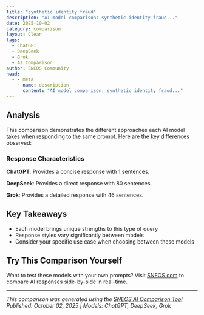 ```yaml
---
title: "synthetic identity fraud"
description: "AI model comparison: synthetic identity fraud..."
date: 2025-10-02
category: comparison
layout: Clean
tags:
  - ChatGPT
  - DeepSeek
  - Grok
  - AI Comparison
author: SNEOS Community
head:
  - - meta
    - name: description
      content: "AI model comparison: synthetic identity fraud..."
---
```


<ChatComparison
  title="synthetic identity fraud"
  prompt="synthetic identity fraud"
  :responses='{"ChatGPT": "Synthetic identity fraud is a type of identity theft where a criminal creates a new identity by combining real and fictitious information. This can involve the use of real Social Security numbers (SSNs) paired with fabricated names, birth dates, and other identifying information. Unlike traditional identity theft, where a perpetrator exploits someone&#x27;s existing identity, synthetic identity fraud creates an entirely new persona.\n\n### Key Characteristics of Synthetic Identity Fraud:\n\n1. **Combination of Information**: Criminals often use valid components from different people, such as an SSN from one person and a name pulled from another source.\n\n2. **Creation of a “New” Identity**: The aim is to establish a credible identity that can be used to open accounts, apply for credit, or commit other forms of fraud without being immediately flagged.\n\n3. **Difficulty in Detection**: Because the SSN used is legitimate but associated with someone who doesn’t exist in the agency databases, it can be difficult for financial institutions and law enforcement to detect.\n\n4. **Impact on Victims**: The person whose SSN is used may not realize that their information has been compromised until financial problems arise or they encounter issues with their credit.\n\n5. **Use of Technology**: Fraudsters use various techniques, including online data scraping, to gather information for synthetic identities.\n\n### Prevention and Mitigation Strategies:\n\n1. **Enhanced Identity Verification**: Financial institutions need to employ more rigorous identity verification processes to identify synthetic identities.\n\n2. **Monitoring and Reporting**: Consumers should regularly check their credit reports and monitor their financial accounts for suspicious activity.\n\n3. **Limit SSN Disclosure**: Being careful about where and when SSNs are shared can help reduce the chances of becoming a victim of synthetic identity fraud.\n\n4. **Education and Awareness**: Raising awareness about the nature of synthetic identity fraud can help individuals and organizations better protect themselves.\n\n5. **Collaboration with Authorities**: Financial institutions can collaborate with law enforcement and credit bureaus to identify and track patterns of synthetic identity fraud.\n\n### Conclusion\n\nSynthetic identity fraud poses significant challenges in the world of financial crime. As criminals become more adept at crafting believable synthetic identities, it is crucial for financial institutions and consumers to remain vigilant and implement strategies to combat this evolving threat.", "DeepSeek": "Of course. Let\u0027s break down **synthetic identity fraud** in detail. It\u0027s one of the most sophisticated and fastest-growing forms of financial crime today.\n\n### What is Synthetic Identity Fraud?\n\n**Synthetic identity fraud is the creation of a new, fictitious identity using a combination of real and fabricated information.**\n\nUnlike traditional identity theft, where a criminal uses a *single, real person\u0027s* entire identity (like a stolen Social Security Number), synthetic identity fraud creates a *new, hybrid person* that doesn\u0027t exist.\n\n**The Classic Formula:**\n\u0060Real Social Security Number (SSN) \u002B Fabricated Name, Address, and Date of Birth = A New Synthetic Identity\u0060\n\nThe SSN is often taken from someone who doesn\u0027t actively use their credit file\u2014such as a child, an elderly person, or someone who has passed away.\n\n---\n\n### How It Works: The Lifecycle of a Synthetic Identity\n\nThe process is not a one-time event but a long-term scheme that can take months or even years to execute.\n\n1. **Creation:**\n * A criminal obtains a real SSN (often through data breaches or the dark web).\n * They pair it with a completely fake name, address, and date of birth.\n * This creates a \u0022synthetic\u0022 person who is not in any credit bureau\u0027s database.\n\n2. **\u0022Credit Farming\u0022 or \u0022Seasoning\u0022:**\n * The criminal applies for low-limit, high-risk credit products (e.g., secured credit cards, store-brand credit cards) in the synthetic identity\u0027s name.\n * Initially, they will be denied because the credit profile is \u0022thin\u0022 or non-existent.\n * They then add the synthetic identity as an **\u0022authorized user\u0022** on a compromised but otherwise healthy credit card account (this is a service sold on the dark web). This artificially inflates the credit score of the new synthetic identity.\n * After a few months, they re-apply for credit and get a small line.\n * They use the card sparingly and **make all payments on time, every time.** This builds a positive credit history and a high credit score over 6-24 months.\n\n3. **The \u0022Bust-Out\u0022 Fraud:**\n * This is the payoff. Once the synthetic identity has an excellent credit score and multiple high-limit credit lines or loans, the criminal \u0022busts out.\u0022\n * They max out all available credit\u2014cash advances, purchases, etc.\u2014and then disappear.\n * They make no attempt to pay the debts. The synthetic person vanishes, leaving financial institutions with massive losses.\n\n---\n\n### Why is Synthetic Identity Fraud So Dangerous and Prevalent?\n\n1. **It\u0027s Hard to Detect:** Traditional fraud detection systems look for anomalies against a *real* person\u0027s behavior. Since the synthetic identity has no prior \u0022real\u0022 behavior, it\u0027s harder to flag. The long period of legitimate-looking activity further masks the fraud.\n2. **It Exploits Systemic Gaps:** The credit system is designed to verify people who exist. It struggles to verify that a *combination* of identity elements is fictitious.\n3. **The Victims are Often Unaware:** The person whose SSN was stolen (e.g., a child) may not discover the fraud for years, until they try to apply for their first student loan or credit card and find a ruined credit history.\n4. **Highly Profitable for Criminals:** A single, well-cultivated synthetic identity can yield tens or even hundreds of thousands of dollars in a bust-out.\n5. **The Losses are Massive:** Losses from synthetic identity fraud are estimated to be in the **billions of dollars annually** and are a primary driver of credit losses for lenders.\n\n---\n\n### Real-World Example\n\n1. A criminal buys the SSN of a 5-year-old child from a data breach.\n2. They create an identity: **\u0022John Smith,\u0022** with a fake date of birth making him 25 years old, living at a rented mailbox address.\n3. They apply for a secured credit card as \u0022John Smith\u0022 using the child\u0027s SSN. Denied.\n4. They pay to have \u0022John Smith\u0022 added as an authorized user to a credit card with a $20,000 limit and a perfect payment history.\n5. After 12 months of responsible use on a small card they eventually get, \u0022John Smith\u0022 has a credit score of 750.\n6. \u0022John Smith\u0022 applies for and receives four high-limit credit cards and a personal loan.\n7. Once all credit is available (totaling $80,000), the criminal maxes out everything and vanishes.\n8. The banks are left chasing a ghost, and the child\u0027s parents discover the problem a decade later.\n\n---\n\n### How to Protect Yourself\n\nWhile individuals are not the primary target, your information can be used as a component.\n\n* **Freeze Your Credit (and Your Children\u0027s Credit):** This is the most effective step. A credit freeze prevents anyone from accessing your credit report to open a new account. It\u0027s free and can be easily thawed when you need to apply for credit yourself.\n* **Monitor Your Credit Reports:** Check your reports annually from the three major bureaus (Equifax, Experian, TransUnion) at [AnnualCreditReport.com](https://www.annualcreditreport.com). Look for accounts you don\u0027t recognize.\n* **Be Wary of Data Breaches:** Assume your data is already out there. Use strong, unique passwords and enable two-factor authentication everywhere.\n* **Shred Documents:** Shred any mail or documents containing personal information before discarding them.\n\n### How Businesses and Lenders Are Fighting Back\n\nThis is an arms race, and financial institutions are deploying new technologies:\n\n* **Advanced Analytics and AI:** Using machine learning to detect patterns that humans miss, such as subtle inconsistencies in application data or network analysis to find links between seemingly unrelated identities.\n* **Document Verification:** Using AI to spot fake or tampered-with IDs.\n* **Biometric Verification:** Using fingerprints or facial recognition to tie an application to a real, physical person.\n* **Consortium Data:** Sharing anonymized fraud data between institutions to identify synthetic identity patterns across the industry.\n\nIn summary, synthetic identity fraud is a complex, patient, and highly damaging form of fraud that poses a significant challenge to the global financial system. Its growth is a testament to the evolving ingenuity of cybercriminals.", "Grok": "Synthetic identity fraud is a type of identity theft in which a fraudster creates a fake identity by combining real and fabricated personal information. Unlike traditional identity theft, where a criminal steals and uses an existing person\u0027s complete identity, synthetic identity fraud involves building a new, fictitious identity that doesn\u0027t belong to any real individual. This type of fraud is often harder to detect because it doesn\u0027t immediately impact a specific victim whose identity has been stolen.\n\nHere\u0027s a detailed overview of synthetic identity fraud:\n\n### How Synthetic Identity Fraud Works\n1. **Creation of a Fake Identity**: Fraudsters combine legitimate data (e.g., a real Social Security number, often stolen or bought on the dark web) with fictitious information (e.g., a fake name, address, or date of birth) to create a synthetic identity.\n2. **Establishing Credit History**: The fraudster applies for credit using the synthetic identity. Initially, they might be denied due to a lack of credit history, but these denials help establish a credit profile over time.\n3. **Building Trust**: Once a credit profile is established, the fraudster uses the synthetic identity to open accounts, take out loans, or obtain credit cards. They may make small, regular payments to build a positive credit history and increase credit limits.\n4. **Bust-Out Scheme**: After gaining access to significant credit lines, the fraudster \u201Cbusts out\u201D by maxing out the credit, taking out cash advances, or making large purchases, with no intention of repaying. They then disappear, leaving the financial institution with the loss.\n5. **Repeat or Sell**: The synthetic identity may be reused for further fraud or sold to other criminals on the dark web.\n\n### Common Characteristics of Synthetic Identity Fraud\n- Use of real Social Security numbers, often belonging to children, elderly individuals, or deceased persons who are unlikely to monitor their credit.\n- No direct victim initially, as the identity is synthetic and not tied to a real person actively using the SSN (though the real SSN owner may face consequences later).\n- Often involves multiple accounts or applications over an extended period to build credibility.\n\n### Impact of Synthetic Identity Fraud\n- **Financial Losses**: Banks, credit card companies, and other financial institutions suffer significant losses due to unpaid debts. According to industry estimates, synthetic identity fraud costs billions of dollars annually.\n- **Credit Bureau Pollution**: Fraudulent data from synthetic identities can corrupt credit bureau records, making it harder to distinguish legitimate from fraudulent profiles.\n- **Impact on SSN Owners**: Although the identity is synthetic, the SSN tied to it often belongs to a real person. This can cause issues for the SSN owner, such as damaged credit or complications when applying for loans or benefits.\n- **Regulatory and Legal Challenges**: Synthetic fraud complicates compliance with regulations like the Fair Credit Reporting Act (FCRA) because the synthetic identity may appear legitimate in systems.\n\n### Why Synthetic Identity Fraud Is Hard to Detect\n- **No Immediate Victim**: Unlike traditional identity theft, there\u2019s often no individual monitoring the synthetic identity for suspicious activity.\n- **Gradual Build-Up**: Fraudsters take time to establish creditworthiness, which can mimic legitimate behavior and avoid triggering fraud alerts.\n- **Sophisticated Techniques**: Fraudsters use advanced methods, such as creating fake social media profiles or forged documents, to support the synthetic identity.\n\n### Prevention and Detection Methods\n- **Advanced Analytics and AI**: Financial institutions use machine learning algorithms to detect unusual patterns, such as credit applications with mismatched or inconsistent data.\n- **Stronger Identity Verification**: Implementing multi-factor authentication and biometric verification can help prevent synthetic identities from being created.\n- **Monitoring SSNs**: Individuals can monitor their Social Security numbers for unauthorized use by placing fraud alerts or freezes on their credit reports.\n- **Collaboration**: Banks, credit bureaus, and government agencies often work together to share data and identify synthetic fraud trends.\n- **Education**: Raising awareness about synthetic fraud helps both consumers and businesses recognize red flags, such as applications with incomplete or inconsistent personal information.\n\n### Vulnerable Populations\nSynthetic identity fraud often exploits Social Security numbers from vulnerable groups who are less likely to check their credit reports, such as:\n- Children (whose SSNs may not be in active use for credit).\n- Elderly individuals (who may not monitor their credit regularly).\n- Deceased individuals (whose SSNs may still be active in databases).\n- Homeless or incarcerated individuals (who may not have access to credit monitoring tools).\n\n### Legal and Regulatory Context\nIn the United States, synthetic identity fraud is addressed under various federal laws, including the Identity Theft and Assumption Deterrence Act. However, prosecuting these cases can be challenging due to the difficulty in identifying perpetrators and linking them to specific crimes. The Social Security Administration and credit bureaus like Equifax, Experian, and TransUnion have also taken steps to mitigate the issue by flagging suspicious activity tied to SSNs.\n\nIf you\u2019re concerned about synthetic identity fraud, you can take steps like monitoring your credit reports, freezing your credit if you suspect misuse, and contacting authorities or financial institutions if you notice unauthorized activity tied to your SSN. For businesses, investing in robust fraud detection systems and employee training is critical to staying ahead of synthetic fraud schemes."}' 
  published-date="09:44"
/>

## Analysis

This comparison demonstrates the different approaches each AI model takes when responding to the same prompt. Here are the key differences observed:

### Response Characteristics

**ChatGPT**: Provides a concise response with 1 sentences. 

**DeepSeek**: Provides a direct response with 80 sentences. 

**Grok**: Provides a detailed response with 46 sentences. 

## Key Takeaways

- Each model brings unique strengths to this type of query
- Response styles vary significantly between models
- Consider your specific use case when choosing between these models

## Try This Comparison Yourself

Want to test these models with your own prompts? Visit [SNEOS.com](https://sneos.com) to compare AI responses side-by-side in real-time.

---

*This comparison was generated using the [SNEOS AI Comparison Tool](https://sneos.com)*
*Published: October 02, 2025 | Models: ChatGPT, DeepSeek, Grok*
